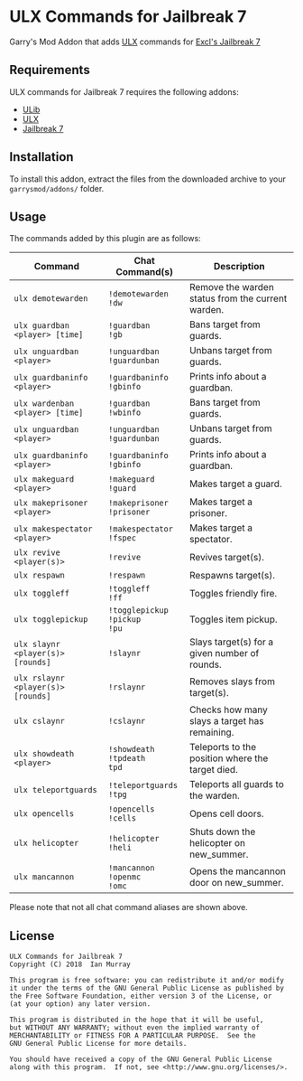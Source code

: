 # ULX Commands for Jailbreak 7
Garry's Mod Addon that adds [ULX](https://github.com/TeamUlysses/ulx) commands for [Excl's Jailbreak 7](https://github.com/kurt-stolle/jailbreak)

## Requirements
ULX commands for Jailbreak 7 requires the following addons:

* [ULib](https://github.com/TeamUlysses/ulib)
* [ULX](https://github.com/TeamUlysses/ulx)
* [Jailbreak 7](https://github.com/kurt-stolle/jailbreak)

## Installation
To install this addon, extract the files from the downloaded archive to your `garrysmod/addons/` folder.

## Usage
The commands added by this plugin are as follows:

| Command                            | Chat Command(s)                           | Description                                       |
|------------------------------------|-------------------------------------------|---------------------------------------------------|
| `ulx demotewarden`                 | `!demotewarden` <br> `!dw`                | Remove the warden status from the current warden. |
| `ulx guardban <player> [time]`     | `!guardban` <br> `!gb`                    | Bans target from guards.                          |
| `ulx unguardban <player>`          | `!unguardban` <br> `!guardunban`          | Unbans target from guards.                        |
| `ulx guardbaninfo <player>`        | `!guardbaninfo` <br> `!gbinfo`            | Prints info about a guardban.                     |
| `ulx wardenban <player> [time]`    | `!guardban` <br> `!wbinfo`                | Bans target from guards.                          |
| `ulx unguardban <player>`          | `!unguardban` <br> `!guardunban`          | Unbans target from guards.                        |
| `ulx guardbaninfo <player>`        | `!guardbaninfo` <br> `!gbinfo`            | Prints info about a guardban.                     |
| `ulx makeguard <player>`           | `!makeguard` <br> `!guard`                | Makes target a guard.                             |
| `ulx makeprisoner <player>`        | `!makeprisoner` <br> `!prisoner`          | Makes target a prisoner.                          |
| `ulx makespectator <player>`       | `!makespectator` <br> `!fspec`            | Makes target a spectator.                         |
| `ulx revive <player(s)>`           | `!revive`                                 | Revives target(s).                                |
| `ulx respawn`                      | `!respawn`                                | Respawns target(s).                               |
| `ulx toggleff`                     | `!toggleff` <br> `!ff`                    | Toggles friendly fire.                            |
| `ulx togglepickup`                 | `!togglepickup` <br> `!pickup` <br> `!pu` | Toggles item pickup.                              |
| `ulx slaynr <player(s)> [rounds]`  | `!slaynr`                                 | Slays target(s) for a given number of rounds.     |
| `ulx rslaynr <player(s)> [rounds]` | `!rslaynr`                                | Removes slays from target(s).                     |
| `ulx cslaynr`                      | `!cslaynr`                                | Checks how many slays a target has remaining.     |
| `ulx showdeath <player>`           | `!showdeath` <br> `!tpdeath` <br> `tpd`   | Teleports to the position where the target died.  |
| `ulx teleportguards`               | `!teleportguards` <br> `!tpg`             | Teleports all guards to the warden.               |
| `ulx opencells`                    | `!opencells` <br> `!cells`                | Opens cell doors.                                 |
| `ulx helicopter`                   | `!helicopter` <br> `!heli`                | Shuts down the helicopter on new_summer.          |
| `ulx mancannon`                    | `!mancannon` <br> `!openmc` <br> `!omc`   | Opens the mancannon door on new_summer.           |

Please note that not all chat command aliases are shown above.

## License
	ULX Commands for Jailbreak 7
	Copyright (C) 2018  Ian Murray

	This program is free software: you can redistribute it and/or modify
	it under the terms of the GNU General Public License as published by
	the Free Software Foundation, either version 3 of the License, or
	(at your option) any later version.

	This program is distributed in the hope that it will be useful,
	but WITHOUT ANY WARRANTY; without even the implied warranty of
	MERCHANTABILITY or FITNESS FOR A PARTICULAR PURPOSE.  See the
	GNU General Public License for more details.

	You should have received a copy of the GNU General Public License
	along with this program.  If not, see <http://www.gnu.org/licenses/>.
